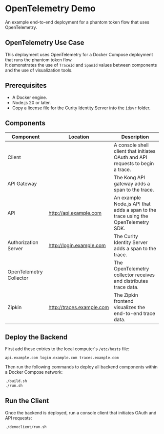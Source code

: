 # OpenTelemetry Demo

An example end-to-end deployment for a phantom token flow that uses OpenTelemetry.

## OpenTelemetry Use Case

This deployment uses OpenTelemetry for a Docker Compose deployment that runs the phantom token flow.\
It demonstrates the use of `TraceId` and `SpanId` values between components and the use of visualization tools.

## Prerequisites

- A Docker engine.
- Node.js 20 or later.
- Copy a license file for the Curity Identity Server into the `idsvr` folder.

## Components

| Component | Location | Description |
| --------- | -------- | ----------- |
| Client | | A console shell client that initiates OAuth and API requests to begin a trace. |
| API Gateway | | The Kong API gateway adds a span to the trace. |
| API | http://api.example.com | An example Node.js API that adds a span to the trace using the OpenTelemetry SDK. |
| Authorization Server | http://login.example.com | The Curity Identity Server adds a span to the trace. |
| OpenTelemetry Collector | | The OpenTelemetry collector receives and distributes trace data. |
| Zipkin | http://traces.example.com | The Zipkin frontend visualizes the end-to-end trace data. |

## Deploy the Backend

First add these entries to the local computer's `/etc/hosts` file:

```text
api.example.com login.example.com traces.example.com
```

Then run the following commands to deploy all backend components within a Docker Compose network:

```bash
./build.sh
./run.sh
```

## Run the Client

Once the backend is deployed, run a console client that initiates OAuth and API requests:

```bash
./democlient/run.sh
```
